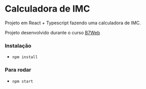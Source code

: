 # Calculadora de IMC

Projeto em React + Typescript fazendo uma calculadora de IMC.

Projeto desenvolvido durante o curso [B7Web](https://b7web.com.br)

### Instalação
- `npm install`

### Para rodar
- `npm start`